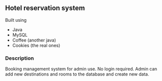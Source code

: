 ## Hotel reservation system
Built using <br />
- Java 
- MySQL
- Coffee (another java)
- Cookies (the real ones)

### Description
Booking management system for admin use. No login required. 
Admin can add new destinations and rooms to the database and create 
new data. 







